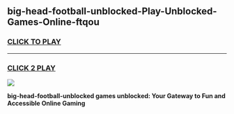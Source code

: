 
## big-head-football-unblocked-Play-Unblocked-Games-Online-ftqou
<h3>
<a href="https://premium76.site?title=big-head-football-unblocked&ref=25A">CLICK TO PLAY</a></h3>
<hr>

<h3>
<a href="https://premium76.site?title=big-head-football-unblocked&ref=25A">CLICK 2 PLAY</a>
  
</h3>

<a href="https://premium76.site?title=big-head-football-unblocked&ref=25A"><img src="https://clearcache.store/games.png"></a>


**big-head-football-unblocked games unblocked: Your Gateway to Fun and Accessible Online Gaming**
